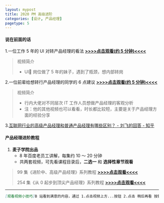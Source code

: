 ```yaml
---
layout: mypost
title: 2020 PM 高级进阶
categories: [设计, 产品经理]
pagetype: 5
---
```


#### **说在前面的话**

1.一位工作 5 年的 UI 对转产品经理的看法 [**>>>>点击观看(约 5 分钟)<<<<**](https://www.bilibili.com/video/BV1Tt411V7wc)

> 视频简介
>
> - UI 岗位做了 5 年的妹子，遇到了瓶颈，想内部转岗

2.一位前辈给想转行产品经理的同学的 6 点建议 [**>>>>点击观看(约 5 分钟)<<<<**](https://www.bilibili.com/video/BV1af4y117ni/)

> 视频简介
>
> - 行内大佬对不同层次 IT 工作人员想做产品经理的客观分析
> - 注：他的其他视频也可以看看，时长都比较短，主要是关于产品经理方面的经验分享

3.[互联网行业的高级产品经理和普通产品经理有哪些区别？ - 刘飞的回答 - 知乎](https://www.zhihu.com/question/26923267/answer/90984209)

#### **产品经理进阶教程**

1. **麦子学院出品**
   - 8 年百度老员工讲解，每集约 10 ～ 20 分钟
   - 共两套视频，可先看课程目录后，**二选一** 和 **选择性章节观看**

> 99 集《进阶中、高级产品经理》系列教程 [**>>>>点击观看<<<<**](https://www.bilibili.com/video/BV1q4411Y7G2/)
>
> 254 集《从 0 起步到顶尖产品经理》系列教程 [**>>>>点击观看<<<<**](https://www.bilibili.com/video/BV1NJ411S7Rk/)

---

```md
[观看视频小技巧]B 站看到满意的内容，通过 1.点击视频上方...按钮 2.点击 稍后再看 按钮 3.最后在 我的--个人中心--稍后再看就可以随时翻阅了。
```
